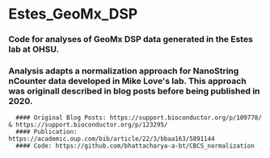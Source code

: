 # Estes_GeoMx_DSP

### Code for analyses of GeoMx DSP data generated in the Estes lab at OHSU.

### Analysis adapts a normalization approach for NanoString nCounter data developed in Mike Love's lab. This approach was originall described in blog posts before being published in 2020.
      #### Original Blog Posts: https://support.bioconductor.org/p/109778/ & https://support.bioconductor.org/p/123295/ 
      #### Publication: https://academic.oup.com/bib/article/22/3/bbaa163/5891144 
      #### Code: https://github.com/bhattacharya-a-bt/CBCS_normalization 
